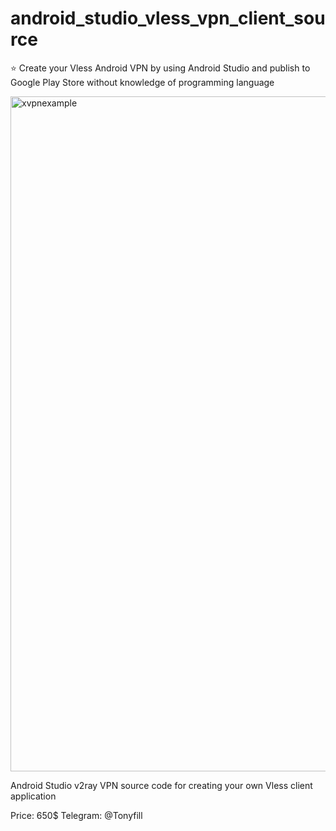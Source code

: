 # android_studio_vless_vpn_client_source
⭐ Create your Vless Android VPN by using Android Studio and publish to Google Play Store without knowledge of programming language

<img width="1920" height="1080" alt="xvpnexample" src="https://github.com/user-attachments/assets/df2bbdbe-7f44-46ac-9032-5b1addf51983" />

Android Studio v2ray VPN source code for creating your own Vless client application

Price: 650$
Telegram: @Tonyfill

